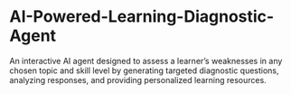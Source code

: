 # AI-Powered-Learning-Diagnostic-Agent
An interactive AI agent designed to assess a learner’s weaknesses in any chosen topic and skill level by generating targeted diagnostic questions, analyzing responses, and providing personalized learning resources.
